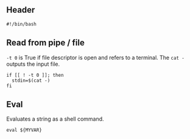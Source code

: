 ---
---

## Header

```shell
#!/bin/bash
```

## Read from pipe / file

`-t 0` is True if file descriptor is open and refers to a terminal.
The `cat -` outputs the input file.

```shell
if [[ ! -t 0 ]]; then
  stdin=$(cat -)
fi
```

## Eval

Evaluates a string as a shell command.

```shell
eval ${MYVAR}
```
